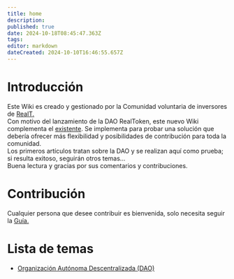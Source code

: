 ```yaml
---
title: home
description: 
published: true
date: 2024-10-18T08:45:47.363Z
tags: 
editor: markdown
dateCreated: 2024-10-10T16:46:55.657Z
---
```


# Introducción

Este Wiki es creado y gestionado por la Comunidad voluntaria de inversores de [RealT.](https://realt.co/)  
Con motivo del lanzamiento de la DAO RealToken, este nuevo Wiki complementa el [existente](https://community-realt.gitbook.io/tuto-community). Se implementa para probar una solución que debería ofrecer más flexibilidad y posibilidades de contribución para toda la comunidad.  
Los primeros artículos tratan sobre la DAO y se realizan aquí como prueba; si resulta exitoso, seguirán otros temas...  
Buena lectura y gracias por sus comentarios y contribuciones.

# Contribución

Cualquier persona que desee contribuir es bienvenida, solo necesita seguir la [Guía.](/es/Tuto/Guia)

# Lista de temas

- [Organización Autónoma Descentralizada (DAO)](/es/DAO)
